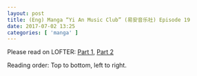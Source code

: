 ```yaml
---
layout: post
title: (Eng) Manga “Yi An Music Club” (易安音乐社) Episode 19
date: 2017-07-02 13:25
categories: [ 'manga' ]
---
```


Please read on LOFTER: [Part 1](http://quadrifolium.lofter.com/post/1d4edd3a_105f6e45), [Part 2](http://quadrifolium.lofter.com/post/1d4edd3a_105f6e4c)

Reading order: Top to bottom, left to right.
